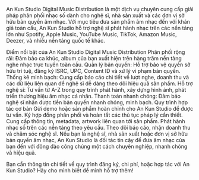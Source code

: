 An Kun Studio Digital Music Distribution là một dịch vụ chuyên cung cấp giải pháp phân phối nhạc số dành cho nghệ sĩ, nhà sản xuất và các đơn vị sở hữu bản quyền âm nhạc. Với mục tiêu đưa sản phẩm âm nhạc đến với khán giả toàn cầu, An Kun Studio hỗ trợ nghệ sĩ phát hành nhạc trên các nền tảng lớn như Spotify, Apple Music, YouTube Music, TikTok, Amazon Music, Deezer, và nhiều nền tảng quốc tế khác.

Điểm nổi bật của An Kun Studio Digital Music Distribution
Phân phối rộng rãi: Đảm bảo ca khúc, album của bạn xuất hiện trên hàng trăm nền tảng nghe nhạc trực tuyến toàn cầu.
Quản lý bản quyền: Hỗ trợ bảo vệ quyền sở hữu trí tuệ, đăng ký ISRC, UPC, Content ID và xử lý vi phạm bản quyền.
Thống kê minh bạch: Cung cấp báo cáo chi tiết về lượt nghe, doanh thu và các dữ liệu liên quan để nghệ sĩ dễ dàng theo dõi hiệu quả sản phẩm.
Hỗ trợ nghệ sĩ: Tư vấn từ A-Z trong quy trình phát hành, xây dựng hình ảnh, phát triển thương hiệu âm nhạc cá nhân.
Thanh toán nhanh chóng: Đảm bảo nghệ sĩ nhận được tiền bản quyền nhanh chóng, minh bạch.
Quy trình hợp tác cơ bản
Gửi demo hoặc sản phẩm hoàn chỉnh cho An Kun Studio để được tư vấn.
Ký hợp đồng phân phối và hoàn tất các thủ tục pháp lý cần thiết.
Cung cấp thông tin, metadata, artwork liên quan tới sản phẩm.
Phát hành nhạc số trên các nền tảng theo yêu cầu.
Theo dõi báo cáo, nhận doanh thu và chăm sóc nghệ sĩ.
Nếu bạn là nghệ sĩ, nhà sản xuất hoặc đơn vị sở hữu bản quyền âm nhạc, An Kun Studio là đối tác tin cậy để đưa âm nhạc của bạn đến với đông đảo công chúng một cách chuyên nghiệp, nhanh chóng và hiệu quả.

Bạn cần thông tin chi tiết về quy trình đăng ký, chi phí, hoặc hợp tác với An Kun Studio? Hãy cho mình biết để mình hỗ trợ thêm!

